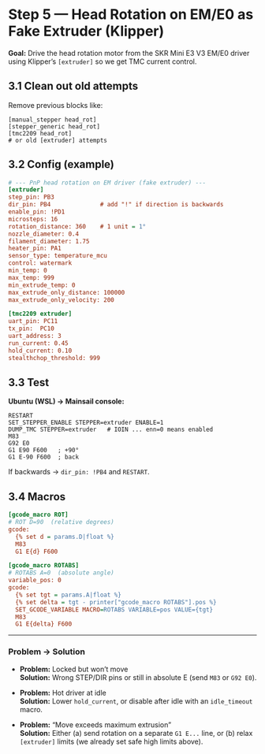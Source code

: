 # Step 5 — Head Rotation on EM/E0 as Fake Extruder (Klipper)

**Goal:** Drive the head rotation motor from the SKR Mini E3 V3 EM/E0 driver using Klipper’s `[extruder]` so we get TMC current control.

## 3.1 Clean out old attempts
Remove previous blocks like:
```
[manual_stepper head_rot]
[stepper_generic head_rot]
[tmc2209 head_rot]
# or old [extruder] attempts
```

## 3.2 Config (example)
```ini
# --- PnP head rotation on EM driver (fake extruder) ---
[extruder]
step_pin: PB3
dir_pin: PB4              # add "!" if direction is backwards
enable_pin: !PD1
microsteps: 16
rotation_distance: 360    # 1 unit = 1°
nozzle_diameter: 0.4
filament_diameter: 1.75
heater_pin: PA1
sensor_type: temperature_mcu
control: watermark
min_temp: 0
max_temp: 999
min_extrude_temp: 0
max_extrude_only_distance: 100000
max_extrude_only_velocity: 200

[tmc2209 extruder]
uart_pin: PC11
tx_pin:  PC10
uart_address: 3
run_current: 0.45
hold_current: 0.10
stealthchop_threshold: 999
```

## 3.3 Test
**Ubuntu (WSL) → Mainsail console:**
```
RESTART
SET_STEPPER_ENABLE STEPPER=extruder ENABLE=1
DUMP_TMC STEPPER=extruder   # IOIN ... enn=0 means enabled
M83
G92 E0
G1 E90 F600   ; +90°
G1 E-90 F600  ; back
```
If backwards → `dir_pin: !PB4` and `RESTART`.

## 3.4 Macros
```ini
[gcode_macro ROT]
# ROT D=90  (relative degrees)
gcode:
  {% set d = params.D|float %}
  M83
  G1 E{d} F600

[gcode_macro ROTABS]
# ROTABS A=0  (absolute angle)
variable_pos: 0
gcode:
  {% set tgt = params.A|float %}
  {% set delta = tgt - printer["gcode_macro ROTABS"].pos %}
  SET_GCODE_VARIABLE MACRO=ROTABS VARIABLE=pos VALUE={tgt}
  M83
  G1 E{delta} F600
```

---

### Problem → Solution
- **Problem:** Locked but won’t move  
  **Solution:** Wrong STEP/DIR pins or still in absolute E (send `M83` or `G92 E0`).

- **Problem:** Hot driver at idle  
  **Solution:** Lower `hold_current`, or disable after idle with an `idle_timeout` macro.

- **Problem:** “Move exceeds maximum extrusion”  
  **Solution:** Either (a) send rotation on a separate `G1 E...` line, or (b) relax `[extruder]` limits (we already set safe high limits above).
